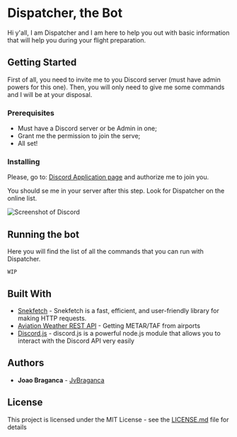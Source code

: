 # Dispatcher, the Bot

Hi y'all, I am Dispatcher and I am here to help you out with basic information that will help you during your flight preparation.

## Getting Started

First of all, you need to invite me to you Discord server (must have admin powers for this one). Then, you will only need to give me some commands and I will be at your disposal.

### Prerequisites

- Must have a Discord server or be Admin in one;
- Grant me the permission to join the serve;
- All set!


### Installing

Please, go to: [Discord Application page](https://discordapp.com/oauth2/authorize?client_id=490642659426304011&permissions=8&scope=bot) and authorize me to join you. 

You should se me in your server after this step. Look for Dispatcher on the online list.

![Screenshot of Discord](https://i.imgur.com/0SpiYhf.png)

## Running the bot

Here you will find the list of all the commands that you can run with Dispatcher.

```
WIP
```

## Built With

* [Snekfetch](https://snekfetch.js.org/) - Snekfetch is a fast, efficient, and user-friendly library for making HTTP requests.
* [Aviation Weather REST API](https://avwx.rest) - Getting METAR/TAF from airports
* [Discord.js](https://discord.js.org/#/) - discord.js is a powerful node.js module that allows you to interact with the Discord API very easily

## Authors

* **Joao Braganca** - [JvBraganca](https://github.com/jvbraganca)

## License

This project is licensed under the MIT License - see the [LICENSE.md](LICENSE.md) file for details
